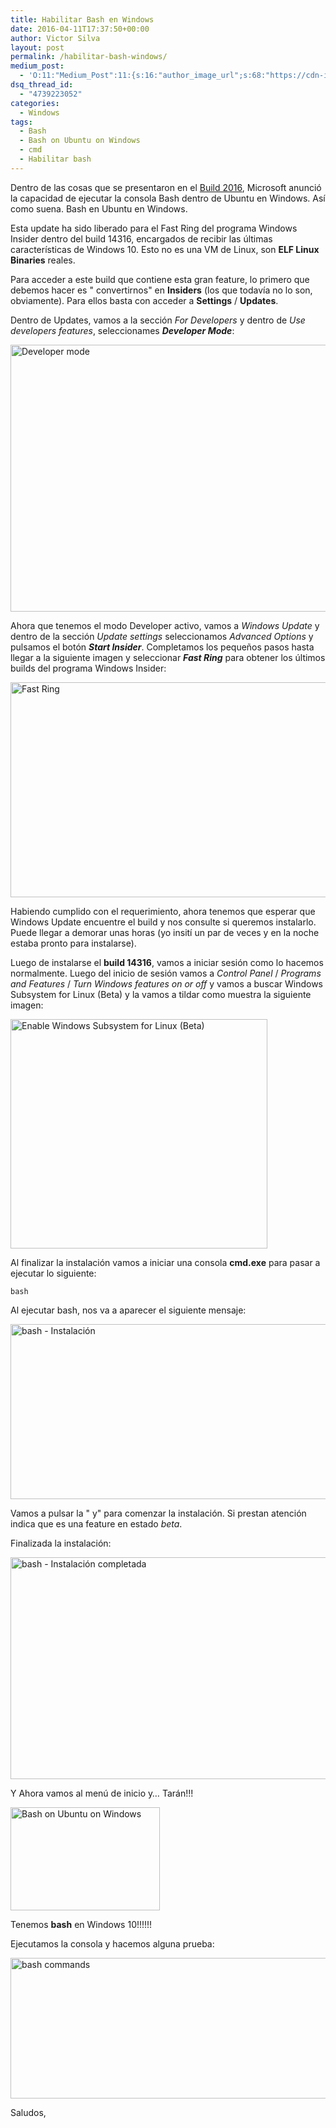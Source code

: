 ```yaml
---
title: Habilitar Bash en Windows
date: 2016-04-11T17:37:50+00:00
author: Victor Silva
layout: post
permalink: /habilitar-bash-windows/
medium_post:
  - 'O:11:"Medium_Post":11:{s:16:"author_image_url";s:68:"https://cdn-images-1.medium.com/fit/c/200/200/0*Sz3Js055VwE6KyPu.jpg";s:10:"author_url";s:33:"https://medium.com/@vmsilvamolina";s:11:"byline_name";N;s:12:"byline_email";N;s:10:"cross_link";s:2:"no";s:2:"id";s:12:"e1d0ebf8bac8";s:21:"follower_notification";s:3:"yes";s:7:"license";s:19:"all-rights-reserved";s:14:"publication_id";s:2:"-1";s:6:"status";s:6:"public";s:3:"url";s:72:"https://medium.com/@vmsilvamolina/habilitar-bash-en-windows-e1d0ebf8bac8";}'
dsq_thread_id:
  - "4739223052"
categories:
  - Windows
tags:
  - Bash
  - Bash on Ubuntu on Windows
  - cmd
  - Habilitar bash
---
```

Dentro de las cosas que se presentaron en el [Build 2016](https://build.microsoft.com/), Microsoft anunció la capacidad de ejecutar la consola Bash dentro de Ubuntu en Windows. Así como suena. Bash en Ubuntu en Windows.

Esta update ha sido liberado para el Fast Ring del programa Windows Insider dentro del build 14316, encargados de recibir las últimas características de Windows 10. Esto no es una VM de Linux, son **ELF Linux Binaries** reales.

Para acceder a este build que contiene esta gran feature, lo primero que debemos hacer es "
convertirnos"
 en **Insiders** (los que todavía no lo son, obviamente). Para ellos basta con acceder a **Settings** / **Updates**.

Dentro de Updates, vamos a la sección _For Developers_ y dentro de _Use developers features_, seleccionames **_Developer Mode_**:

<img src="https://lh3.googleusercontent.com/uujgN2VlsL1Mj5lpprvAs4eM6-tftsb535HMJi66x3E4P9PoxCQuY8998ZgJ9CLzK2i0Ei_eDh0IUrad6kCiomnEDJ7qQTzUyoiNxaMaM2WKet3pUZSTvHY_UgrXtGGelA_DwtT8k33koDRQ5jIDN0n-tC-fF6KoMEUWt0zOvhqzCUG79Z6FyIem9VlXA-CY4bb3kzoz3UBqnVpGX9SDBRw6khFdggO-0zSjGypIfXYyxRYoSYcPEmLd9dcVTDadSga5DQogQ2L3gUFt4nXBzT8UHY-euRiJDM6wFGxMxYQWswrwBl33junRvF7z9oD3PuPPSVmrUmWmB2gKFCPs77WmjMTXAQdjGx5y2COpDuQ2etQJpJpQ3CnNjL21BDQxSqVKk1Rw5TCWKVLq5RspV3it9ajWQ2M20BtF2uG2Eaj_FMYxA_6ri5-MaNUo2ZAVtZONfvaC30ed5aEXbsT8rlYNeiedQnTqnyFC3VbeUNIdmDztzyftXlVgPFK2T-ocD8JClwIRRKwrKnrTpUl231zAFejyupDRCh2hURTvbYPcujBxNPasZIrExdY708B4kDDi=w825-h427-no" width="825" height="427" alt="Developer mode" class="alignnone" />

Ahora que tenemos el modo Developer activo, vamos a _Windows Update_ y dentro de la sección _Update settings_ seleccionamos _Advanced Options_ y pulsamos el botón **_Start Insider_**. Completamos los pequeños pasos hasta llegar a la siguiente imagen y seleccionar **_Fast Ring_** para obtener los últimos builds del programa Windows Insider:

<img src="https://lh3.googleusercontent.com/9xmLHRB8ozEHMxLt_XmZVQt3FTWVn1CIlWiUYjSK329AsRS87jO5ZUgcv6xFTLqp5gkbY1mCkYL-k8JN2ZubgTK8L4oozxIsvb5xmkB48Ng5MMukK4hKtEOdmB0GISkGY84aUYHFbLiXWxaLsSyQiRKs3KdgBIVLTwDcJBEBL-YflxCH0zzQ-HRbbX8CXv73ucPuqEjVOohK0cNTlvxlgKDl7G7BY33HZu3GdiJxN7J2uXX8XGMahNNsJjW16SHjYpNUUo60krmN3ZTqk9tvjEy48wLKksQcjy12DhLBjSQK0sOt5phNqZdFq-7XEMDcOSVuVWWsdKK_Xz1J3kx2UFraV9FltZFioiS3xnHK8NdH0LQuqeDUZpxCDK15h-YzjtHYF6Hz5lO7podZuY0TEvJqIrT9OyHKzV4XUfv7vDmKE_wWFClTBaMU_aJQiQgpxrGk7i0LRl7vQnMqfhULECNDhEw2-_vh6uNwpg05aIYr6f-E1M39gQyL9YmFLLas4AEeHungat5oSUuhJK4kDFAs_DtOVU33OJDDs5xnxPYdn93Tm3r0VH-kIhgWe0zteGcx=w891-h344-no" width="891" height="344" alt="Fast Ring" class="alignnone" />

Habiendo cumplido con el requerimiento, ahora tenemos que esperar que Windows Update encuentre el build y nos consulte si queremos instalarlo. Puede llegar a demorar unas horas (yo insití un par de veces y en la noche estaba pronto para instalarse).

Luego de instalarse el **build 14316**, vamos a iniciar sesión como lo hacemos normalmente. Luego del inicio de sesión vamos a _Control Panel_ / _Programs and Features_ / _Turn Windows features on or off_ y vamos a buscar Windows Subsystem for Linux (Beta) y la vamos a tildar como muestra la siguiente imagen:

<img src="https://lh3.googleusercontent.com/YoqeTF-0rpka-NDnbsPmeDPq4rR2djI-DlQOc83fJeCvPb3tESm2ofJKLs2cp6ICW_fTY4X0AHGQfdvOAy2YPbwIDVj7j1U40Hprk2B0vpZgvGTvfq4LOlHo3ofwv_Q7KAmKpjwkQc4DqdIRaxNOZzpRkQBww3JANVo0MYL2d3d-iIa6DVNX-EO6eLjCnvY5cn6MJHj_Ahpfrq5r0bPPGrF4oFjsaJByMK4m5G_662Tw0xgUO1IGQhp62HSI_zcfOyVPxr4uVMxHKHsAUzP17WBai9skaam1vSdYBLn5WpXkQzSisutI-xf1-v8n5jx-SmcPc-zC3mLA4CCWddr44yh3CRiVeZ10Kfsm16Hi-S-FDSUVjvhPBL5e_l6Q2HN6YYA0BK0ACwQJbE4zy6xptg-rL5tnz2Jev73nxk_2JrAnR5F4l3pWdt_oENUrzGbefd1XRzyNFDVITxI2Gni4QOED1_o2d8HdxY9UZhWB-Ya13ipQrLrCuNLZZBIonHGO0vF-aNqq_EN-QBNrh5ImtAYBqTGOZ823CnnQHwPT6Mf2ASUg30Hhhoi1kGci-SDizTDY=w411-h367-no" width="411" height="367" alt="Enable Windows Subsystem for Linux (Beta)" class="alignnone" />

Al finalizar la instalación vamos a iniciar una consola **cmd.exe** para pasar a ejecutar lo siguiente:

    bash
    

Al ejecutar bash, nos va a aparecer el siguiente mensaje:

<img src="https://lh3.googleusercontent.com/RKqVp7v1n52Kvom7FNJcxQVoelYX5SRIkpsxfEs2rFGqCqTTNo2UIM3lLSJot5HRROeGW6UrGNhXpZTJIB_Do91t4XFdkiDloSECVCUmVmt3_HKk7d0xsAxkASXX2XbeXyTZmgCN5yB0Etsfc590KZAjV8cXhYO1GF-WwEWbEjAN2H9btgK6NE_tUnzrFJVXwtfGOZglfORIYSZ9OtgRREiQ722N8-eKr7ObKBJ0gKTQ1cM1ox1zzWgqGrk2itK01RFLab0BcLvTQmzZZ5BCf7mFVrtpXribdgAtTknf7F5CvIaI__k5hg8xuIavDkaUV2ZRSs9_lcuxTaTw27Fl75Iy2YuG-otSXuDUyQFKJamkxdGsvL9mEdy_QMpWbVSQ-Lc56SpJDbZ4cGPglkQscpFDW-8uuSfs8Lwbp4KxAXZzV8juOhrhpsyYZGCR3BH6PtTHMTBNuJ9V8Zd3llfZKKqM0wEXWWWTw_nd8nBYN_jZwnkP_jNSYG0DNKh0wTuITzGyo9sTaaXc9_TsHIqZv0_gFMrnTSJq0viHrwmgaUKOHPlI0eS8hn1ZjKujF8201hO_=w706-h280-no" width="706" height="280" alt="bash - Instalación" class="alignnone" />

Vamos a pulsar la "
y"
 para comenzar la instalación. Si prestan atención indica que es una feature en estado _beta_.

Finalizada la instalación:

<img src="https://lh3.googleusercontent.com/FmMysfFs2_9DGX2l-OWcNoRfFsqJagrvZWv7zkVuYnm_D3dB6tLnbm0XQEh1B-kta-v1VU5JIOF3FvZof3WgjghnpUzyJ9GXiqUd4o8Slpu9wssy7vybF0AdiUhguyUiSsSm2wDkDtPHNj2Q280iyQAk5o5sgjnTpahZOYAElUv5W-jnRpFPbm0_rYMe0-1fbcqrPddQiNrnM-Z2-7Xqt9gT0XYq8zlo_Y1b7Oj-iOPuqyYWOZ5WNTKRykY7AxGrPxESyzrZWzk0Cc4DCPhZAFqefkqIA5dIugRKGdaenxqcbd2PlwPYJiRPteMtN_2o4dUR8PlSrW9VM0xGau4qCHgTkbRczsebhnCIP-YU2nkXrv_uq1215m4dkRbGsLCNKYd89qpqz-gIJ9z3oVODTINEBK7GBBp1Szz8GwFnuslZrCn8QgLTrZy8pJCEzGq_cWsYclbXxlDrqso4aetP_oKNY68587Mq003TtJ1qjhn5MuYlJWgUcuDxFdSM4VTDq8X0bDarqCBfbGw_qmGlKkJ3Ly5Lfzj_V44TapEe5_iFxMxhAIF16jz_vKqdrg2GIwza=w732-h355-no" width="732" height="355" alt="bash - Instalación completada" class="alignnone" />

Y Ahora vamos al menú de inicio y&#8230; Tarán!!!

<img src="https://lh3.googleusercontent.com/JzVVVGcRok_7naftm_S6xvFfCtIl2VUy7CeoippFkVThoUkRGeKCaAxpFtZgFZHA0_woHBoXgyl5APQNub5r3LhT9sSULavAXGm3qwjitVj1TbdVBGh9qrM2qMo9GgjfpSaNsqRiOhnh2IcmcEiubCAcSQPQS49LWPZ6ZaTPEaso2MES4WTxbqZjOu5RE2PcLa2_8DEW0KiFb8R48KcXJLJWVgrGvLHUS-bkmL1pJdOlZ0_cipU63_3h2wGyQM3yHo1FSnmQ_-1S09f7g_6So60pJRSgvtTeSGas6lJrqAZQd8vK_RfL-pWsYd9k6sEcx5goKtly1bwZUKsJAvc0FhtdWoRemL03X41CBhZbMZp66smBkSS_juby155TG_vRj0mzNSU4Yzczm4chCSKRqmqUsLhNA6K4z8UiWYn-yQDkMNq0I5XjAA0ye7Bi03Y4QseYhG1SPOi-1sg96R_TweMZJD6FaokAB9UlTO_SVZJ4WB05jyOxQq9gSLB-O_PbHjlI2Q6b6V6WH7GpV08FZH5bmf7TgQP8g2l73FFQZDo4Vho2FNL9HWIDZnfMBYK9NUAO=w239-h165-no" width="239" height="165" alt="Bash on Ubuntu on Windows" class="alignnone" />

Tenemos **bash** en Windows 10!!!!!!

Ejecutamos la consola y hacemos alguna prueba:

<img src="https://lh3.googleusercontent.com/qFs-Z8YNvhpqlDqNp9GqhES6eHeMcolruseFuy_LHQn06S1qJajeicf_f085wma8wv2-fg8OIpKNziNaRSZVJj3-zmwg4qWLcBu6KfjIFDHBSDXtzuTHYlY93uLVI2M_4oGcZXRM4U4miJxesmbTsURCfcB4ZCNdu4LUvQ0U0wbcjf1kS31DoubYh4W7y8BHITfQ-GSVYF2PeLYAY7_5yHs7gtsPiXdjuhBCoRJnQJMctnbrdY5lG4wh5_tYCrSJ712W5DPpFoiShsHLiA4Il7Y1spw4DnI6rgLJgcfUql2o0-p6OnluKTPv2GmtcwBLDfIlFTncOq9vQ56I9OgdUOmbo5ANGmApVuU5fv9Px_y3rrKOj6y0ioClYAIHOh6wwyANZNHgzzg2izr4pgFYSgJ4OeCU7I9uaDnUVUryyjrh9n2O4d9P7B41bVXhQlR4BdF9RAhZHrfOl2hYIeJwFOB43nWGsn53xuxjuc3ZnwqGjla9Ak5OjH0AZImaNjsNNVfCwomIU3YgrHhfrCpLmsO6GYpWcGoCg4nD-PP97CGfWLYEq1ZxyKE4b-WqMc-9_nhM=w977-h225-no" width="977" height="225" alt="bash commands" class="alignnone" />

Saludos,